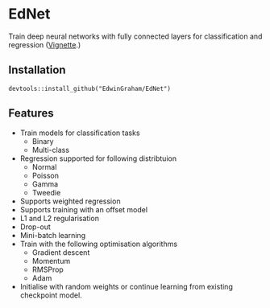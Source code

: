 # EdNet
Train deep neural networks with fully connected layers for classification and regression ([Vignette](https://edwingraham.github.io/EdNet/).)

## Installation

```
devtools::install_github("EdwinGraham/EdNet")
```


## Features
* Train models for classification tasks
  * Binary
  * Multi-class
* Regression supported for following distribtuion
  * Normal
  * Poisson
  * Gamma
  * Tweedie
* Supports weighted regression
* Supports training with an offset model
* L1 and L2 regularisation
* Drop-out
* Mini-batch learning
* Train with the following optimisation algorithms
  * Gradient descent
  * Momentum
  * RMSProp
  * Adam
* Initialise with random weights or continue learning from existing checkpoint model.